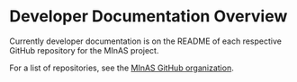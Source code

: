# Developer Documentation Overview

Currently developer documentation is on the README of each respective GitHub repository for the MInAS project.

For a list of repositories, see the [MInAS GitHub organization](https://github.com/MIxS-MInAS/).
